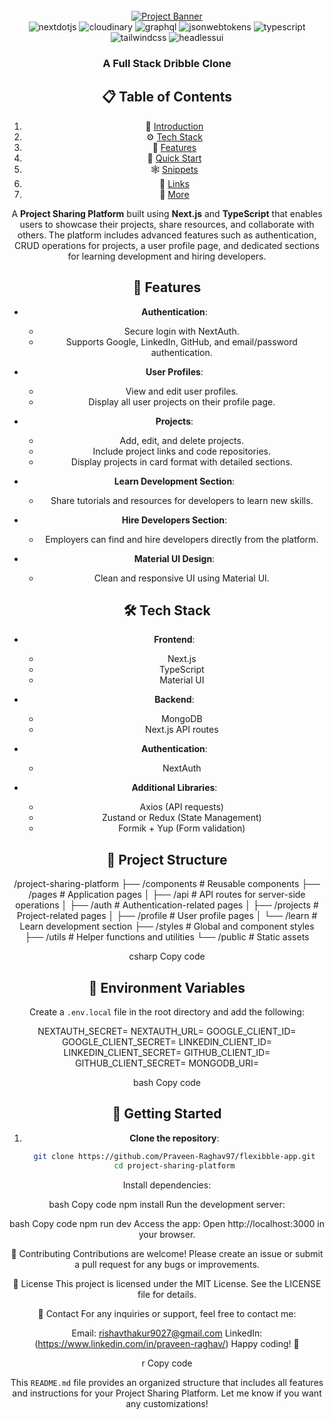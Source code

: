 <div align="center">
  <br />
    <a href="https://youtu.be/986hztrfaSQ?feature=shared" target="_blank">
      <img src="https://github.com/adrianhajdin/project_nextjs13_flexibble/assets/151519281/e4d6a34f-31a8-4370-a3df-d59e0463a18e" alt="Project Banner">
    </a>
  <br />

  <div>
    <img src="https://img.shields.io/badge/-Next_JS-black?style=for-the-badge&logoColor=white&logo=nextdotjs&color=000000" alt="nextdotjs" />
    <img src="https://img.shields.io/badge/-Cloudinary-black?style=for-the-badge&logoColor=white&logo=cloudinary&color=3448C5" alt="cloudinary" />
    <img src="https://img.shields.io/badge/-Graphql-black?style=for-the-badge&logoColor=white&logo=graphql&color=E10098" alt="graphql" />
    <img src="https://img.shields.io/badge/-JSON_Web_Tokens-black?style=for-the-badge&logoColor=white&logo=jsonwebtokens&color=000000" alt="jsonwebtokens" />
    <img src="https://img.shields.io/badge/-Typescript-black?style=for-the-badge&logoColor=white&logo=typescript&color=3178C6" alt="typescript" />
    <img src="https://img.shields.io/badge/-Tailwind_CSS-black?style=for-the-badge&logoColor=white&logo=tailwindcss&color=06B6D4" alt="tailwindcss" />
     <img src="https://img.shields.io/badge/-Headlessui-black?style=for-the-badge&logoColor=white&logo=headlessui&color=66E3FF" alt="headlessui" />
  </div>

  <h3 align="center">A Full Stack Dribble Clone</h3>

 
## 📋 <a name="table">Table of Contents</a>

1. 🤖 [Introduction](#introduction)
2. ⚙️ [Tech Stack](#tech-stack)
3. 🔋 [Features](#features)
4. 🤸 [Quick Start](#quick-start)
5. 🕸️ [Snippets](#snippets)
6. 🔗 [Links](#links)
7. 🚀 [More](#more)



A **Project Sharing Platform** built using **Next.js** and **TypeScript** that enables users to showcase their projects, share resources, and collaborate with others. The platform includes advanced features such as authentication, CRUD operations for projects, a user profile page, and dedicated sections for learning development and hiring developers.

## 🚀 Features

- **Authentication**: 
  - Secure login with NextAuth.
  - Supports Google, LinkedIn, GitHub, and email/password authentication.
  
- **User Profiles**:
  - View and edit user profiles.
  - Display all user projects on their profile page.

- **Projects**:
  - Add, edit, and delete projects.
  - Include project links and code repositories.
  - Display projects in card format with detailed sections.

- **Learn Development Section**:
  - Share tutorials and resources for developers to learn new skills.

- **Hire Developers Section**:
  - Employers can find and hire developers directly from the platform.

- **Material UI Design**:
  - Clean and responsive UI using Material UI.

## 🛠️ Tech Stack

- **Frontend**: 
  - Next.js
  - TypeScript
  - Material UI

- **Backend**: 
  - MongoDB
  - Next.js API routes

- **Authentication**:
  - NextAuth

- **Additional Libraries**:
  - Axios (API requests)
  - Zustand or Redux (State Management)
  - Formik + Yup (Form validation)

## 📂 Project Structure

/project-sharing-platform ├── /components # Reusable components ├── /pages # Application pages │ ├── /api # API routes for server-side operations │ ├── /auth # Authentication-related pages │ ├── /projects # Project-related pages │ ├── /profile # User profile pages │ └── /learn # Learn development section ├── /styles # Global and component styles ├── /utils # Helper functions and utilities └── /public # Static assets

csharp
Copy code

## 🔑 Environment Variables

Create a `.env.local` file in the root directory and add the following:

NEXTAUTH_SECRET=<your-nextauth-secret> NEXTAUTH_URL=<your-site-url> GOOGLE_CLIENT_ID=<your-google-client-id> GOOGLE_CLIENT_SECRET=<your-google-client-secret> LINKEDIN_CLIENT_ID=<your-linkedin-client-id> LINKEDIN_CLIENT_SECRET=<your-linkedin-client-secret> GITHUB_CLIENT_ID=<your-github-client-id> GITHUB_CLIENT_SECRET=<your-github-client-secret> MONGODB_URI=<your-mongodb-connection-string>

bash
Copy code

## 🚀 Getting Started

1. **Clone the repository**:
   ```bash
   git clone https://github.com/Praveen-Raghav97/flexibble-app.git
   cd project-sharing-platform
Install dependencies:

bash
Copy code
npm install
Run the development server:

bash
Copy code
npm run dev
Access the app: Open http://localhost:3000 in your browser.

🤝 Contributing
Contributions are welcome! Please create an issue or submit a pull request for any bugs or improvements.

📜 License
This project is licensed under the MIT License. See the LICENSE file for details.

📧 Contact
For any inquiries or support, feel free to contact me:

Email: rishavthakur9027@gmail.com
LinkedIn:(https://www.linkedin.com/in/praveen-raghav/)
Happy coding! 🎉

r
Copy code


This `README.md` file provides an organized structure that includes all features and instructions for your Project Sharing Platform. Let me know if you want any customizations!
